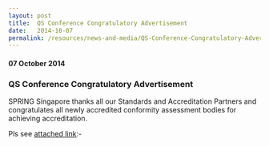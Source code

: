 ```yaml
---
layout: post
title:  QS Conference Congratulatory Advertisement
date:   2014-10-07
permalink: /resources/news-and-media/QS-Conference-Congratulatory-Advertisement
---
```

#### 07 October 2014
### **QS Conference Congratulatory Advertisement**

SPRING Singapore thanks all our Standards and Accreditation Partners and congratulates all newly accredited conformity assessment bodies for achieving accreditation.

Pls see [attached link](/files/SPRING-Singapore-thanks-all-our-Standards-and-Accreditation-Partners.pdf):-
